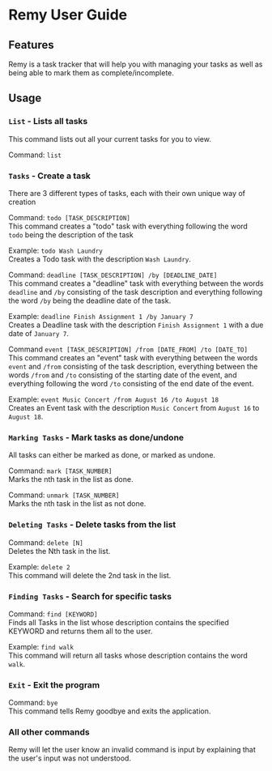 # Remy User Guide

## Features 

Remy is a task tracker that will help you with managing your tasks as well as being able to mark them as complete/incomplete.

## Usage

### `List` - Lists all tasks

This command lists out all your current tasks for you to view.

Command: `list`

### `Tasks` - Create a task

There are 3 different types of tasks, each with their own unique way of creation

Command: `todo [TASK_DESCRIPTION]`\
This command creates a "todo" task with everything following the word `todo` being the description of the task

Example: `todo Wash Laundry`\
Creates a Todo task with the description `Wash Laundry`.

Command: `deadline [TASK_DESCRIPTION] /by [DEADLINE_DATE]`\
This command creates a "deadline" task with everything between the words `deadline` and `/by` consisting of the task description
and everything following the word `/by` being the deadline date of the task.

Example: `deadline Finish Assignment 1 /by January 7`\
Creates a Deadline task with the description `Finish Assignment 1` with a due date of `January 7`.

Command `event [TASK_DESCRIPTION] /from [DATE_FROM] /to [DATE_TO]`\
This command creates an "event" task with everything between the words `event` and `/from` consisting of the task description,
everything between the words `/from` and `/to` consisting of the starting date of the event, and everything following the word
`/to` consisting of the end date of the event.

Example: `event Music Concert /from August 16 /to August 18`\
Creates an Event task with the description `Music Concert` from `August 16` to `August 18`.

### `Marking Tasks` - Mark tasks as done/undone
All tasks can either be marked as done, or marked as undone.

Command: `mark [TASK_NUMBER]`\
Marks the nth task in the list as done.

Command: `unmark [TASK_NUMBER]`\
Marks the nth task in the list as not done.

### `Deleting Tasks` - Delete tasks from the list

Command: `delete [N]`\
Deletes the Nth task in the list.

Example: `delete 2`\
This command will delete the 2nd task in the list.

### `Finding Tasks` - Search for specific tasks

Command: `find [KEYWORD]`\
Finds all Tasks in the list whose description contains the specified KEYWORD and returns them all to the user.

Example: `find walk`\
This command will return all tasks whose description contains the word `walk`.

### `Exit` - Exit the program

Command: `bye`\
This command tells Remy goodbye and exits the application.

### All other commands
Remy will let the user know an invalid command is input by explaining that the user's input was not understood.
